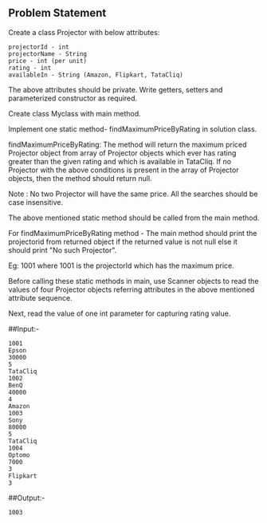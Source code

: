 ## Problem Statement

Create a class Projector with below attributes:

    projectorId - int
    projectorName - String
    price - int (per unit)
    rating - int
    availableIn - String (Amazon, Flipkart, TataCliq)

The above attributes should be private. Write getters, setters and parameterized constructor as required.

Create class Myclass with main method.

Implement one static method- findMaximumPriceByRating in solution class.

findMaximumPriceByRating: The method will return the maximum priced Projector object from array of Projector objects which ever has rating greater than the given rating and which is available in TataCliq.
If no Projector with the above conditions is present in the array of Projector objects, then the method should return null. 

Note : No two Projector will have the same price.
All the searches should be case insensitive.

The above mentioned static method should be called from the main method.

For findMaximumPriceByRating method - The main method should print the projectorid from returned object if the returned value is not null else it should print "No such Projector".

Eg: 1001
where 1001 is the projectorId which has the maximum price.

Before calling these static methods in main, use Scanner objects to read the values of four Projector objects referring attributes in the above mentioned attribute sequence.

Next, read the value of one int parameter for capturing rating value.

##Input:-

    1001
    Epson
    30000
    5
    TataCliq
    1002
    BenQ
    40000
    4
    Amazon
    1003
    Sony
    80000
    5
    TataCliq
    1004
    Optomo
    7000
    3
    Flipkart
    3

##Output:-

    1003

